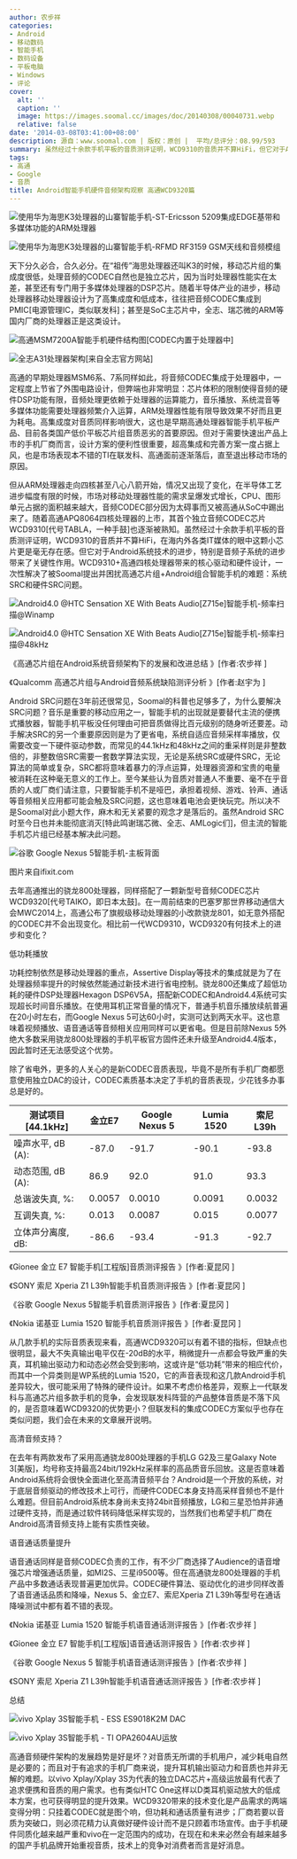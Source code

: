 ```yaml
---
author: 农步祥
categories:
- Android
- 移动数码
- 智能手机
- 数码设备
- 平板电脑
- Windows
- 评论
cover:
  alt: ''
  caption: ''
  image: https://images.soomal.cc/images/doc/20140308/00040731.webp
  relative: false
date: '2014-03-08T03:41:00+08:00'
description: 源自：www.soomal.com | 版权：原创 |  平均/总评分：08.99/593
summary: 虽然经过十余款手机平板的音质测评证明，WCD9310的音质并不算HiFi，但它对于Android系统技术的进步，特别是音频子系统的进步带来了关键性作用，解决了系统SRC和硬件SRC问题。随着骁龙800推出的WCD9320，表现又会如何？
tags:
- 高通
- Google
- 音质
title: Android智能手机硬件音频架构观察 高通WCD9320篇
---
```


![使用华为海思K3处理器的山寨智能手机-ST-Ericsson 5209集成EDGE基带和多媒体功能的ARM处理器](https://images.soomal.cc/images/doc/20121001/00023317_01.webp)



![使用华为海思K3处理器的山寨智能手机-RFMD RF3159 GSM天线和音频模组](https://images.soomal.cc/images/doc/20121001/00023321_01.webp)



天下分久必合，合久必分。在“祖传”海思处理器还叫K3的时候，移动芯片组的集成度很低，处理音频的CODEC自然也是独立芯片，因为当时处理器性能实在太差，甚至还有专门用于多媒体处理器的DSP芯片。随着半导体产业的进步，移动处理器移动处理器设计为了高集成度和低成本，往往把音频CODEC集成到PMIC[电源管理IC，类似联发科]；甚至是SoC主芯片中，全志、瑞芯微的ARM等国内厂商的处理器正是这类设计。



![高通MSM7200A智能手机硬件结构图[CODEC内置于处理器中]](https://images.soomal.cc/images/doc/20140308/00040730_01.webp)



![全志A31处理器架构[来自全志官方网站]](https://images.soomal.cc/images/doc/20130128/00027138_01.webp)



高通的早期处理器MSM6系、7系同样如此，将音频CODEC集成于处理器中，一定程度上节省了外围电路设计，但弊端也非常明显：芯片体积的限制使得音频的硬件DSP功能有限，音频处理更依赖于处理器的运算能力，音乐播放、系统混音等多媒体功能需要处理器频繁介入运算，ARM处理器性能有限导致效果不好而且更为耗电。高集成度对音质同样影响很大，这也是早期高通处理器智能手机平板产品、目前各类国产低价平板芯片组音质恶劣的首要原因。但对于需要快速出产品上市的手机厂商而言，设计方案的便利性很重要，超高集成和完善方案一度占据上风，也是市场表现本不错的TI在联发科、高通面前逐渐落后，直至退出移动市场的原因。



但从ARM处理器走向四核甚至八心八箭开始，情况又出现了变化，在半导体工艺进步幅度有限的时候，市场对移动处理器性能的需求呈爆发式增长，CPU、图形单元占据的面积越来越大，音频CODEC部分因为太碍事而又被高通从SoC中踢出来了。随着高通APQ8064四核处理器的上市，其首个独立音频CODEC芯片WCD9310[代号TABLA，一种手鼓]也逐渐被熟知。虽然经过十余款手机平板的音质测评证明，WCD9310的音质并不算HiFi，在海内外各类IT媒体的眼中这颗小芯片更是毫无存在感。但它对于Android系统技术的进步，特别是音频子系统的进步带来了关键性作用。WCD9310+高通四核处理器带来的核心驱动和硬件设计，一次性解决了被Soomal提出并困扰高通芯片组+Android组合智能手机的难题：系统SRC和硬件SRC问题。



![Android4.0 @HTC Sensation XE With Beats Audio[Z715e]智能手机-频率扫描@Winamp](https://images.soomal.cc/images/doc/20120204/00016497_01.webp)



![Android4.0 @HTC Sensation XE With Beats Audio[Z715e]智能手机-频率扫描@48kHz](https://images.soomal.cc/images/doc/20120204/00016499_01.webp)



《高通芯片组在Android系统音频架构下的发展和改进总结 》[作者:农步祥 ]

《Qualcomm 高通芯片组与Android音频系统缺陷测评分析 》[作者:赵宇为 ]



Android SRC问题在3年前还很常见，Soomal的科普也足够多了，为什么要解决SRC问题？音乐是重要的移动应用之一，智能手机的出现就是要替代主流的便携式播放器，智能手机平板没任何理由可把音质做得比百元级别的随身听还要差。动手解决SRC的另一个重要原因则是为了更省电，系统自适应音频采样率播放，仅需要改变一下硬件驱动参数，而常见的44.1kHz和48kHz之间的重采样则是非整数倍的，非整数倍SRC需要一套数学算法实现，无论是系统SRC或硬件SRC，无论算法的简单或复杂，SRC都将意味着暴力的浮点运算，处理器资源和宝贵的电量被消耗在这种毫无意义的工作上。至今某些认为音质对普通人不重要、毫不在乎音质的人或厂商们请注意，只要智能手机不是哑巴，承担着视频、游戏、铃声、通话等音频相关应用都可能会触及SRC问题，这也意味着电池会更快玩完。所以决不是Soomal对此小题大作，麻木和无关紧要的观念才是落后的。虽然Android SRC时至今日也并未能彻底消灭[特此鸣谢瑞芯微、全志、AMLogic们]，但主流的智能手机芯片组已经基本解决此问题。



![谷歌 Google Nexus 5智能手机-主板背面](https://images.soomal.cc/images/doc/20131127/00037833.webp)

图片来自ifixit.com



去年高通推出的骁龙800处理器，同样搭配了一颗新型号音频CODEC芯片WCD9320[代号TAIKO，即日本太鼓]。在一周前结束的巴塞罗那世界移动通信大会MWC2014上，高通公布了旗舰级移动处理器的小改款骁龙801，如无意外搭配的CODEC并不会出现变化。相比前一代WCD9310，WCD9320有何技术上的进步和变化？



低功耗播放



功耗控制依然是移动处理器的重点，Assertive Display等技术的集成就是为了在处理器频率提升的时候依然能通过新技术进行省电控制。骁龙800还集成了超低功耗的硬件DSP处理器Hexagon DSP6V5A，搭配新CODEC和Android4.4系统可实现超长时间音乐播放。在使用耳机正常音量的情况下，普通手机音乐播放续航普遍在20小时左右，而Google Nexus 5可达60小时，实测可达到两天水平。这也意味着视频播放、语音通话等音频相关应用同样可以更省电。但是目前除Nexus 5外绝大多数采用骁龙800处理器的手机平板官方固件还未升级至Android4.4版本，因此暂时还无法感受这个优势。



除了省电外，更多的人关心的是新CODEC音质表现，毕竟不是所有手机厂商都愿意使用独立DAC的设计，CODEC素质基本决定了手机的音质表现，少花钱多办事总是好的。



| 测试项目[44.1kHz] | 金立E7 | Google Nexus 5 | Lumia 1520 | 索尼L39h |
| --- | --- | --- | --- | --- |
| 噪声水平, dB (A): | -87.0 | -91.7 | -90.1 | -93.8 |
| 动态范围, dB (A): | 86.9 | 92.0 | 91.0 | 93.3 |
| 总谐波失真, %: | 0.0057 | 0.0010 | 0.0091 | 0.0032 |
| 互调失真, %: | 0.013 | 0.0087 | 0.015 | 0.0077 |
| 立体声分离度, dB: | -86.6 | -93.4 | -91.3 | -92.7 |



《Gionee 金立 E7 智能手机[工程版]音质测评报告 》[作者:夏昆冈 ]

《SONY 索尼 Xperia Z1 L39h智能手机音质测评报告 》[作者:夏昆冈 ]

《谷歌 Google Nexus 5智能手机音质测评报告 》[作者:夏昆冈 ]

《Nokia 诺基亚 Lumia 1520 智能手机音质测评报告 》[作者:夏昆冈 ]



从几款手机的实际音质表现来看，高通WCD9320可以有着不错的指标，但缺点也很明显，最大不失真输出电平仅在-20dB的水平，稍微提升一点都会导致严重的失真，耳机输出驱动力和动态必然会受到影响，这或许是“低功耗”带来的相应代价，而其中一个异类则是WP系统的Lumia 1520，它的声音表现和这几款Android手机差异较大，很可能采用了特殊的硬件设计。如果不考虑价格差异，观察上一代联发科与高通芯片组多款手机的竞争，会发现联发科阵营的产品整体音质是不落下风的，是否意味着WCD9320的优势更小？但联发科的集成CODEC方案似乎也存在类似问题，我们会在未来的文章展开说明。



高清音频支持？



在去年有两款发布了采用高通骁龙800处理器的手机LG G2及三星Galaxy Note 3[美版]，均号称支持最高24bit/192kHz采样率的高品质音乐回放。这是否意味着Android系统将会很快全面进化至高清音频平台？Android是一个开放的系统，对于底层音频驱动的修改技术上可行，而硬件CODEC本身支持高采样音频也不是什么难题。但目前Android系统本身尚未支持24bit音频播放，LG和三星恐怕并非通过硬件支持，而是通过软件转码降低采样实现的，当然我们也希望手机厂商在Android高清音频支持上能有实质性突破。



语音通话质量提升



语音通话同样是音频CODEC负责的工作，有不少厂商选择了Audience的语音增强芯片增强通话质量，如MI2S、三星i9500等。但在高通骁龙800处理器的手机产品中多数通话表现普遍更加优异。CODEC硬件算法、驱动优化的进步同样改善了语音通话品质和降噪，Nexus 5、金立E7、索尼Xperia Z1 L39h等型号在通话降噪测试中都有着不错的表现。



《Nokia 诺基亚 Lumia 1520 智能手机语音通话测评报告 》[作者:农步祥 ]

《Gionee 金立 E7 智能手机[工程版]语音通话测评报告 》[作者:农步祥 ]

《谷歌 Google Nexus 5 智能手机语音通话测评报告 》[作者:农步祥 ]

《SONY 索尼 Xperia Z1 L39h智能手机语音通话测评报告 》[作者:农步祥 ]



总结



![vivo Xplay 3S智能手机 - ESS ES9018K2M DAC](https://images.soomal.cc/images/doc/20140121/00039830_01.webp)



![vivo Xplay 3S智能手机 - TI OPA2604AU运放](https://images.soomal.cc/images/doc/20140121/00039831_01.webp)



高通音频硬件架构的发展趋势是好是坏？对音质无所谓的手机用户，减少耗电自然是必要的；而且对于有追求的手机厂商来说，提升耳机输出驱动力和音质也并非无解的难题。以vivo Xplay/Xplay 3S为代表的独立DAC芯片+高级运放最有代表了追求便携和音质的用户需求。也有类似HTC One这样以D类耳机驱动放大的低成本方案，也可获得明显的提升效果。WCD9320带来的技术变化是产品需求的两端变得分明：只挂着CODEC就是图个响，但功耗和通话质量有进步；厂商若要以音质为突破口，则必须花精力认真做好硬件设计而不是只顾着市场宣传。由于手机硬件同质化越来越严重和vivo在一定范围内的成功，在现在和未来必然会有越来越多的国产手机品牌开始重视音质，技术上的竞争对消费者而言是好消息。